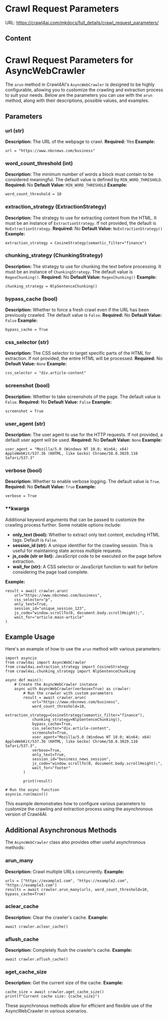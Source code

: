 # Crawl Request Parameters

URL: https://crawl4ai.com/mkdocs/full_details/crawl_request_parameters/

## Content

# Crawl Request Parameters for AsyncWebCrawler

The `arun` method in Crawl4AI's `AsyncWebCrawler` is designed to be highly
configurable, allowing you to customize the crawling and extraction process to
suit your needs. Below are the parameters you can use with the `arun` method,
along with their descriptions, possible values, and examples.

## Parameters

### url (str)

**Description:** The URL of the webpage to crawl. **Required:** Yes
**Example:**

    
    
    url = "https://www.nbcnews.com/business"
    

### word_count_threshold (int)

**Description:** The minimum number of words a block must contain to be
considered meaningful. The default value is defined by `MIN_WORD_THRESHOLD`.
**Required:** No **Default Value:** `MIN_WORD_THRESHOLD` **Example:**

    
    
    word_count_threshold = 10
    

### extraction_strategy (ExtractionStrategy)

**Description:** The strategy to use for extracting content from the HTML. It
must be an instance of `ExtractionStrategy`. If not provided, the default is
`NoExtractionStrategy`. **Required:** No **Default Value:**
`NoExtractionStrategy()` **Example:**

    
    
    extraction_strategy = CosineStrategy(semantic_filter="finance")
    

### chunking_strategy (ChunkingStrategy)

**Description:** The strategy to use for chunking the text before processing.
It must be an instance of `ChunkingStrategy`. The default value is
`RegexChunking()`. **Required:** No **Default Value:** `RegexChunking()`
**Example:**

    
    
    chunking_strategy = NlpSentenceChunking()
    

### bypass_cache (bool)

**Description:** Whether to force a fresh crawl even if the URL has been
previously crawled. The default value is `False`. **Required:** No **Default
Value:** `False` **Example:**

    
    
    bypass_cache = True
    

### css_selector (str)

**Description:** The CSS selector to target specific parts of the HTML for
extraction. If not provided, the entire HTML will be processed. **Required:**
No **Default Value:** `None` **Example:**

    
    
    css_selector = "div.article-content"
    

### screenshot (bool)

**Description:** Whether to take screenshots of the page. The default value is
`False`. **Required:** No **Default Value:** `False` **Example:**

    
    
    screenshot = True
    

### user_agent (str)

**Description:** The user agent to use for the HTTP requests. If not provided,
a default user agent will be used. **Required:** No **Default Value:** `None`
**Example:**

    
    
    user_agent = "Mozilla/5.0 (Windows NT 10.0; Win64; x64) AppleWebKit/537.36 (KHTML, like Gecko) Chrome/58.0.3029.110 Safari/537.3"
    

### verbose (bool)

**Description:** Whether to enable verbose logging. The default value is
`True`. **Required:** No **Default Value:** `True` **Example:**

    
    
    verbose = True
    

### **kwargs

Additional keyword arguments that can be passed to customize the crawling
process further. Some notable options include:

  * **only_text (bool):** Whether to extract only text content, excluding HTML tags. Default is `False`.
  * **session_id (str):** A unique identifier for the crawling session. This is useful for maintaining state across multiple requests.
  * **js_code (str or list):** JavaScript code to be executed on the page before extraction.
  * **wait_for (str):** A CSS selector or JavaScript function to wait for before considering the page load complete.

**Example:**

    
    
    result = await crawler.arun(
        url="https://www.nbcnews.com/business",
        css_selector="p",
        only_text=True,
        session_id="unique_session_123",
        js_code="window.scrollTo(0, document.body.scrollHeight);",
        wait_for="article.main-article"
    )
    

## Example Usage

Here's an example of how to use the `arun` method with various parameters:

    
    
    import asyncio
    from crawl4ai import AsyncWebCrawler
    from crawl4ai.extraction_strategy import CosineStrategy
    from crawl4ai.chunking_strategy import NlpSentenceChunking
    
    async def main():
        # Create the AsyncWebCrawler instance 
        async with AsyncWebCrawler(verbose=True) as crawler:
            # Run the crawler with custom parameters
            result = await crawler.arun(
                url="https://www.nbcnews.com/business",
                word_count_threshold=10,
                extraction_strategy=CosineStrategy(semantic_filter="finance"),
                chunking_strategy=NlpSentenceChunking(),
                bypass_cache=True,
                css_selector="div.article-content",
                screenshot=True,
                user_agent="Mozilla/5.0 (Windows NT 10.0; Win64; x64) AppleWebKit/537.36 (KHTML, like Gecko) Chrome/58.0.3029.110 Safari/537.3",
                verbose=True,
                only_text=True,
                session_id="business_news_session",
                js_code="window.scrollTo(0, document.body.scrollHeight);",
                wait_for="footer"
            )
    
            print(result)
    
    # Run the async function
    asyncio.run(main())
    

This example demonstrates how to configure various parameters to customize the
crawling and extraction process using the asynchronous version of Crawl4AI.

## Additional Asynchronous Methods

The `AsyncWebCrawler` class also provides other useful asynchronous methods:

### arun_many

**Description:** Crawl multiple URLs concurrently. **Example:**

    
    
    urls = ["https://example1.com", "https://example2.com", "https://example3.com"]
    results = await crawler.arun_many(urls, word_count_threshold=10, bypass_cache=True)
    

### aclear_cache

**Description:** Clear the crawler's cache. **Example:**

    
    
    await crawler.aclear_cache()
    

### aflush_cache

**Description:** Completely flush the crawler's cache. **Example:**

    
    
    await crawler.aflush_cache()
    

### aget_cache_size

**Description:** Get the current size of the cache. **Example:**

    
    
    cache_size = await crawler.aget_cache_size()
    print(f"Current cache size: {cache_size}")
    

These asynchronous methods allow for efficient and flexible use of the
AsyncWebCrawler in various scenarios.

